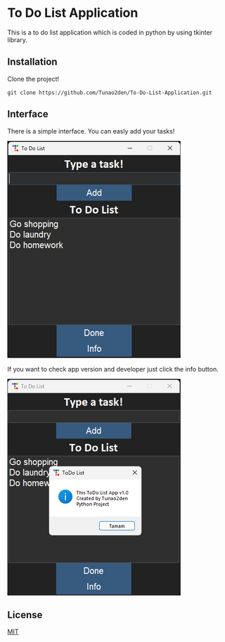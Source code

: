 # To Do List Application
This is a to do list application which is coded in python by using tkinter library.

## Installation
Clone the project!
```
git clone https://github.com/Tunao2den/To-Do-List-Application.git
```

## Interface

There is a simple interface. You can easly add your tasks!

![interface1](https://github.com/Tunao2den/To-Do-List-Application/blob/main/to%20do%20list%20app%20interface.png?raw=true)

If you want to check app version and developer just click the info button. 

![interface2](https://github.com/Tunao2den/To-Do-List-Application/blob/main/todo%20list%20interface%202.png?raw=true)


## License 
[MIT](https://choosealicense.com/licenses/mit/)